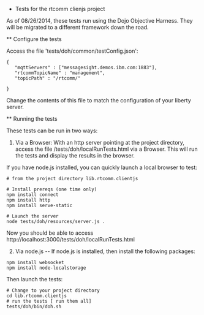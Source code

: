 * Tests for the rtcomm clienjs project

As of 08/26/2014, these tests run using the Dojo Objective Harness.  They will be migrated to a different framework down the road.

** Configure the tests

Access the file 'tests/doh/common/testConfig.json':
```
{
   "mqttServers" : ["messagesight.demos.ibm.com:1883"],
   "rtcommTopicName" : "management",
   "topicPath" : "/rtcomm/"

}
```

Change the contents of this file to match the configuration of your liberty server.

** Running the tests

These tests can be run in two ways:

1.  Via a Browser:  With an http server pointing at the project directory, access the file /tests/doh/localRunTests.html via a Browser.  This will run the tests and display the results in the browser.

If you have node.js installed, you can quickly launch a local browser to test:
``` 
# from the project directory lib.rtcomm.clientjs

# Install prereqs (one time only)
npm install connect
npm install http
npm install serve-static

# Launch the server
node tests/doh/resources/server.js .
```
Now you should be able to access http://localhost:3000/tests/doh/localRunTests.html

2.  Via node.js -- If node.js is installed, then install the following packages:

``` 
npm install websocket
npm install node-localstorage
```

Then launch the tests:

``` 
# Change to your project directory
cd lib.rtcomm.clientjs 
# run the tests [ run them all]
tests/doh/bin/doh.sh
```


